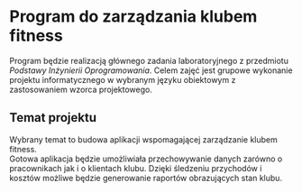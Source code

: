 # Program do zarządzania klubem fitness
Program będzie realizacją głównego zadania laboratoryjnego z przedmiotu _Podstawy Inżynierii Oprogramowania_. Celem zajęć jest grupowe wykonanie projektu informatycznego w wybranym języku obiektowym z zastosowaniem wzorca projektowego.

## Temat projektu
Wybrany temat to budowa aplikacji wspomagającej zarządzanie klubem fitness.  
Gotowa aplikacja będzie umożliwiała przechowywanie danych zarówno o pracownikach jak i o klientach klubu. Dzięki śledzeniu przychodów i kosztów możliwe będzie generowanie raportów obrazujących stan klubu.
